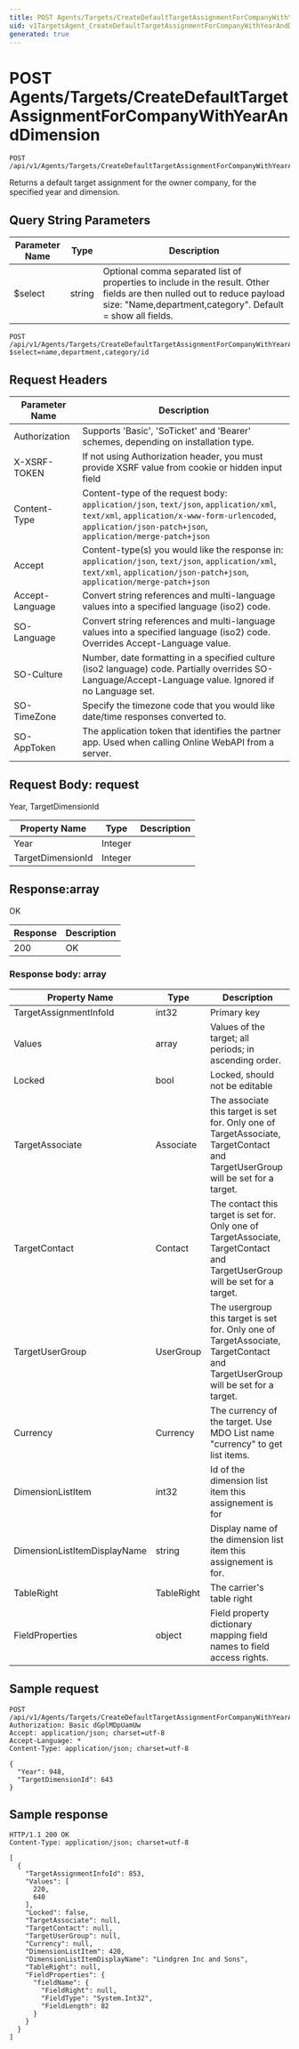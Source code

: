 ```yaml
---
title: POST Agents/Targets/CreateDefaultTargetAssignmentForCompanyWithYearAndDimension
uid: v1TargetsAgent_CreateDefaultTargetAssignmentForCompanyWithYearAndDimension
generated: true
---
```


# POST Agents/Targets/CreateDefaultTargetAssignmentForCompanyWithYearAndDimension

```http
POST /api/v1/Agents/Targets/CreateDefaultTargetAssignmentForCompanyWithYearAndDimension
```

Returns a default target assignment for the owner company, for the specified year and dimension.







## Query String Parameters

| Parameter Name | Type |  Description |
|----------------|------|--------------|
| $select | string |  Optional comma separated list of properties to include in the result. Other fields are then nulled out to reduce payload size: "Name,department,category". Default = show all fields. |

```http
POST /api/v1/Agents/Targets/CreateDefaultTargetAssignmentForCompanyWithYearAndDimension?$select=name,department,category/id
```


## Request Headers

| Parameter Name | Description |
|----------------|-------------|
| Authorization  | Supports 'Basic', 'SoTicket' and 'Bearer' schemes, depending on installation type. |
| X-XSRF-TOKEN   | If not using Authorization header, you must provide XSRF value from cookie or hidden input field |
| Content-Type | Content-type of the request body: `application/json`, `text/json`, `application/xml`, `text/xml`, `application/x-www-form-urlencoded`, `application/json-patch+json`, `application/merge-patch+json` |
| Accept         | Content-type(s) you would like the response in: `application/json`, `text/json`, `application/xml`, `text/xml`, `application/json-patch+json`, `application/merge-patch+json` |
| Accept-Language | Convert string references and multi-language values into a specified language (iso2) code. |
| SO-Language | Convert string references and multi-language values into a specified language (iso2) code. Overrides Accept-Language value. |
| SO-Culture | Number, date formatting in a specified culture (iso2 language) code. Partially overrides SO-Language/Accept-Language value. Ignored if no Language set. |
| SO-TimeZone | Specify the timezone code that you would like date/time responses converted to. |
| SO-AppToken | The application token that identifies the partner app. Used when calling Online WebAPI from a server. |

## Request Body: request 

Year, TargetDimensionId 

| Property Name | Type |  Description |
|----------------|------|--------------|
| Year | Integer |  |
| TargetDimensionId | Integer |  |

## Response:array

OK

| Response | Description |
|----------------|-------------|
| 200 | OK |

### Response body: array

| Property Name | Type |  Description |
|----------------|------|--------------|
| TargetAssignmentInfoId | int32 | Primary key |
| Values | array | Values of the target; all periods; in ascending order. |
| Locked | bool | Locked, should not be editable |
| TargetAssociate | Associate | The associate this target is set for. Only one of TargetAssociate, TargetContact and TargetUserGroup will be set for a target. |
| TargetContact | Contact | The contact this target is set for. Only one of TargetAssociate, TargetContact and TargetUserGroup will be set for a target. |
| TargetUserGroup | UserGroup | The usergroup this target is set for. Only one of TargetAssociate, TargetContact and TargetUserGroup will be set for a target. |
| Currency | Currency | The currency of the target.  <para>Use MDO List name "currency" to get list items.</para> |
| DimensionListItem | int32 | Id of the dimension list item this assignement is for |
| DimensionListItemDisplayName | string | Display name of the dimension list item this assignement is for. |
| TableRight | TableRight | The carrier's table right |
| FieldProperties | object | Field property dictionary mapping field names to field access rights. |

## Sample request

```http!
POST /api/v1/Agents/Targets/CreateDefaultTargetAssignmentForCompanyWithYearAndDimension
Authorization: Basic dGplMDpUamUw
Accept: application/json; charset=utf-8
Accept-Language: *
Content-Type: application/json; charset=utf-8

{
  "Year": 948,
  "TargetDimensionId": 643
}
```

## Sample response

```http_
HTTP/1.1 200 OK
Content-Type: application/json; charset=utf-8

[
  {
    "TargetAssignmentInfoId": 853,
    "Values": [
      220,
      640
    ],
    "Locked": false,
    "TargetAssociate": null,
    "TargetContact": null,
    "TargetUserGroup": null,
    "Currency": null,
    "DimensionListItem": 420,
    "DimensionListItemDisplayName": "Lindgren Inc and Sons",
    "TableRight": null,
    "FieldProperties": {
      "fieldName": {
        "FieldRight": null,
        "FieldType": "System.Int32",
        "FieldLength": 82
      }
    }
  }
]
```